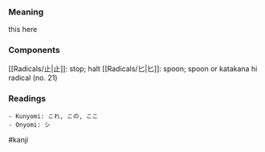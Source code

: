 ### Meaning

this here

### Components

[[Radicals/止|止]]: stop; halt [[Radicals/匕|匕]]: spoon; spoon or katakana hi radical (no. 21)

### Readings

```
- Kunyomi: これ, この, ここ
- Onyomi: シ
```

#kanji
